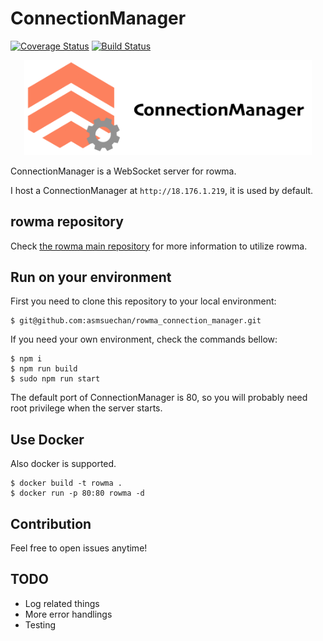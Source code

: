 # ConnectionManager
[![Coverage Status](https://coveralls.io/repos/github/asmsuechan/rowma_connection_manager/badge.svg?branch=master)](https://coveralls.io/github/asmsuechan/rowma_connection_manager?branch=master)
[![Build Status](https://travis-ci.com/asmsuechan/rowma_connection_manager.svg?branch=master)](https://travis-ci.com/asmsuechan/rowma_connection_manager)

<p align="center">
  <img width="460" src="/logo.png">
</p>

ConnectionManager is a WebSocket server for rowma.

I host a ConnectionManager at `http://18.176.1.219`, it is used by default.

## rowma repository
Check [the rowma main repository](https://github.com/asmsuechan/rowma) for more information to utilize rowma.

## Run on your environment
First you need to clone this repository to your local environment:

```
$ git@github.com:asmsuechan/rowma_connection_manager.git
```

If you need your own environment, check the commands bellow:

```
$ npm i
$ npm run build
$ sudo npm run start
```

The default port of ConnectionManager is 80, so you will probably need root privilege when the server starts.

## Use Docker
Also docker is supported.

```
$ docker build -t rowma .
$ docker run -p 80:80 rowma -d
```

## Contribution
Feel free to open issues anytime!

## TODO
* Log related things
* More error handlings
* Testing
